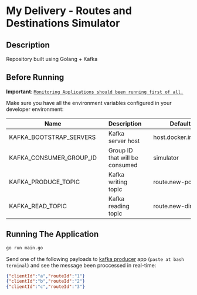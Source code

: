 # My Delivery - Routes and Destinations Simulator

## Description

Repository built using Golang + Kafka

## Before Running

**Important**: [`Monitoring Applications should been running first of all.`](../monitoring/README.md)

Make sure you have all the environment variables configured in your developer environment:

| Name                    |     | Description                    |     | Default Value             |
| ----------------------- | --- | ------------------------------ | --- | ------------------------- |
| KAFKA_BOOTSTRAP_SERVERS |     | Kafka server host              |     | host.docker.internal:9094 |
| KAFKA_CONSUMER_GROUP_ID |     | Group ID that will be consumed |     | simulator                 |
| KAFKA_PRODUCE_TOPIC     |     | Kafka writing topic            |     | route.new-position        |
| KAFKA_READ_TOPIC        |     | Kafka reading topic            |     | route.new-direction       |

## Running The Application

```sh
go run main.go
```

Send one of the following payloads to [kafka producer](../monitoring/README.md) app (`paste at bash terminal`) and see the message been proccessed in real-time:

```json
{"clientId":"a","routeId":"1"}
{"clientId":"b","routeId":"2"}
{"clientId":"c","routeId":"3"}
```
